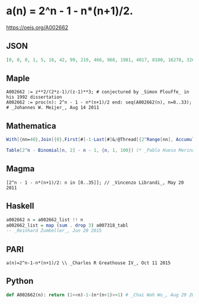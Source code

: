 # a\(n\) \= 2^n \- 1 \- n\*\(n\+1\)/2\.
https://oeis.org/A002662
## JSON
```JSON
[0, 0, 0, 1, 5, 16, 42, 99, 219, 466, 968, 1981, 4017, 8100, 16278, 32647, 65399, 130918, 261972, 524097, 1048365, 2096920, 4194050, 8388331, 16776915, 33554106, 67108512, 134217349, 268435049, 536870476, 1073741358, 2147483151, 4294966767, 8589934030]
```
## Maple
```Maple
A002662 := z**2/(2*z-1)/(z-1)**3; # conjectured by _Simon Plouffe_ in his 1992 dissertation
A002662 := proc(n): 2^n - 1 - n*(n+1)/2 end: seq(A002662(n), n=0..33); # _Johannes W. Meijer_, Aug 14 2011
```
## Mathematica
```Mathematica
With[{nn=40},Join[{0},First[#]-1-Last[#]&/@Thread[{2^Range[nn], Accumulate[ Range[nn]]}]]] (* _Harvey P. Dale_, May 10 2012 *)
```
```Mathematica
Table[2^n - Binomial[n, 2] - n - 1, {n, 1, 100}] (* _Pablo Hueso Merino_, Dec 17 2019 *)
```
## Magma
```Magma
[2^n - 1 - n*(n+1)/2: n in [0..35]]; // _Vincenzo Librandi_, May 20 2011
```
## Haskell
```Haskell
a002662 n = a002662_list !! n
a002662_list = map (sum . drop 3) a007318_tabl
-- _Reinhard Zumkeller_, Jun 20 2015
```
## PARI
```PARI
a(n)=2^n-1-n*(n+1)/2 \\ _Charles R Greathouse IV_, Oct 11 2015
```
## Python
```Python
def A002662(n): return (1<<n)-1-(n*(n+1)>>1) # _Chai Wah Wu_, Aug 29 2023
```
